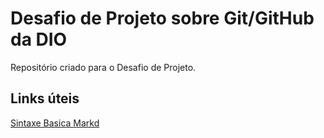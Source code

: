 # Desafio de Projeto sobre Git/GitHub da DIO
Repositório criado para o Desafio de Projeto.

## Links úteis
[Sintaxe Basica Markd](https://markdown.net.br/sintaxe-basica/)
